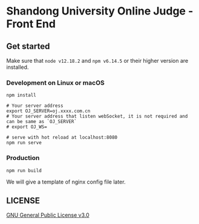 # Shandong University Online Judge - Front End

## Get started 
Make sure that `node v12.18.2` and `npm v6.14.5` or their higher version are installed.

### Development on Linux or macOS
```
npm install

# Your server address
export OJ_SERVER=oj.xxxx.com.cn
# Your server address that listen webSocket, it is not required and can be same as `OJ_SERVER`
# export OJ_WS=

# serve with hot reload at localhost:8080
npm run serve
```

### Production
```
npm run build
```

We will give a template of nginx config file later.

## LICENSE
[GNU General Public License v3.0](https://github.com/SDUOJ/sduoj-web/blob/master/LICENSE)
